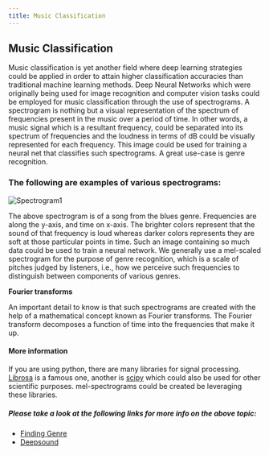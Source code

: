 ```yaml
---
title: Music Classification
---
```

## Music Classification
Music classification is yet another field where deep learning strategies could be applied in order to attain higher classification accuracies than traditional machine learning methods. Deep Neural Networks which were originally being used for image recognition and computer vision tasks could be employed for music classification through the use of spectrograms. A spectrogram is nothing but a visual representation of the spectrum of frequencies present in the music over a period of time. In other words, a music signal which is a resultant frequency, could be separated into its spectrum of frequencies and the loudness in terms of dB could be visually represented for each frequency. This image could be used for training a neural net that classifies such spectrograms. A great use-case is genre recognition.
### The following are examples of various spectrograms:
![Spectrogram1](http://deepsound.io/images/new_blues_00.png)

The above spectrogram is of a song from the blues genre. Frequencies are along the y-axis, and time on x-axis. The brighter colors represent that the sound of that frequency is loud whereas darker colors represents they are soft at those particular points in time. Such an image containing so much data could be used to train a neural network. We generally use a mel-scaled spectrogram for the purpose of genre recognition, which is a scale of pitches judged by listeners, i.e., how we perceive such frequencies to distinguish between components of various genres. 

**Fourier transforms**

An important detail to know is that such spectrograms are created with the help of a mathematical concept known as Fourier transforms. The Fourier transform decomposes a function of time into the frequencies that make it up. 

#### More information
If you are using python, there are many libraries for signal processing. [Librosa](https://librosa.github.io/librosa/) is a famous one, another is [scipy](https://scipy.org/) which could also be used for other scientific purposes. mel-spectrograms could be created be leveraging these libraries.
##### Please take a look at the following links for more info on the above topic:
- [Finding Genre](https://hackernoon.com/finding-the-genre-of-a-song-with-deep-learning-da8f59a61194)
- [Deepsound](http://deepsound.io/music_genre_recognition.html)
